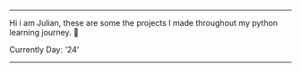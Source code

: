 ---                                                                                      ---   


Hi i am Julian, these are some the projects I made throughout my python learning journey. 🐍
  
Currently Day: '24'


---                                                                                      ---
